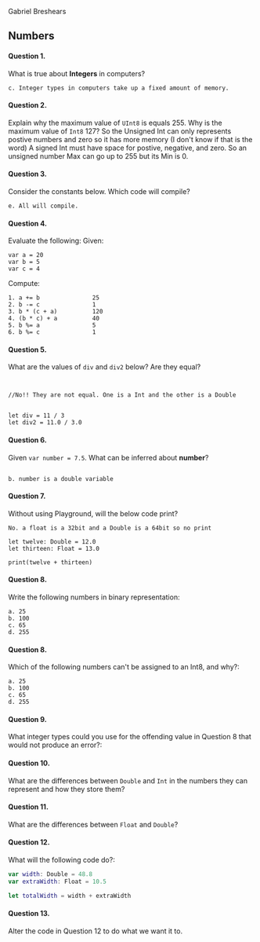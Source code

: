 Gabriel Breshears



## Numbers

#### Question 1.
What is true about __Integers__ in computers?
```
c. Integer types in computers take up a fixed amount of memory.

```

#### Question 2.
Explain why the maximum value of ```UInt8``` is equals 255. Why is the maximum value of ```Int8``` 127?
So the Unsigned Int can only represents postive numbers and zero so it has more memory (I don't know if that is the word) A signed Int must have space for postive, negative, and zero. So an unsigned number Max can go up to 255 but its Min is 0.



#### Question 3.
Consider the constants below. Which code will compile?
```
e. All will compile.
```

#### Question 4.
Evaluate the following:
Given:
```
var a = 20
var b = 5
var c = 4
```
Compute:
```
1. a += b               25
2. b -= c               1
3. b * (c + a)          120
4. (b * c) + a          40
5. b %= a               5
6. b %= c               1
```

#### Question 5.
What are the values of ```div``` and ```div2``` below? Are they equal?
```


//No!! They are not equal. One is a Int and the other is a Double


let div = 11 / 3
let div2 = 11.0 / 3.0

```

#### Question 6.
Given ```var number = 7.5```. What can be inferred about __number__?
```

b. number is a double variable

```

#### Question 7.
Without using Playground, will the below code print?
```
No. a float is a 32bit and a Double is a 64bit so no print

let twelve: Double = 12.0
let thirteen: Float = 13.0

print(twelve + thirteen)
```

#### Question 8.
Write the following numbers in binary representation:
```
a. 25
b. 100
c. 65
d. 255
```

#### Question 8.
Which of the following numbers can't be assigned to an Int8, and why?:
```
a. 25
b. 100
c. 65
d. 255
```

#### Question 9.

What integer types could you use for the offending value in Question 8 that would not produce an error?:

#### Question 10.

What are the differences between ```Double``` and ```Int``` in the numbers they can represent and how they store them?

#### Question 11.

What are the differences between ```Float``` and ```Double```?

#### Question 12.

What will the following code do?:

```swift
var width: Double = 48.8
var extraWidth: Float = 10.5

let totalWidth = width + extraWidth
```

#### Question 13.

Alter the code in Question 12 to do what we want it to.
